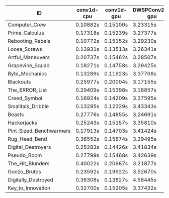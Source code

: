 |ID|conv1d-cpu|conv1d-gpu|DWSPConv2D-gpu|gemm-gpu|avg|
|-|-|-|-|-|-|
|Computer_Crew|0.10882s|0.15100s|3.23315s|1.96746s|1.36511s|
|Prime_Calculus|0.17318s|0.15239s|3.27377s|1.92435s|1.38092s|
|Rebooting_Rebels|0.10772s|0.15152s|3.29230s|1.98365s|1.38380s|
|Loose_Screws|0.13931s|0.13513s|3.26341s|2.02057s|1.38961s|
|Artful_Maneuvers|0.20737s|0.15462s|3.28507s|1.94809s|1.39879s|
|Grapevine_Squad|0.18271s|0.14758s|3.29425s|1.98245s|1.40175s|
|Byte_Mechanics|0.13289s|0.11923s|3.37708s|2.04841s|1.41940s|
|Blackouts|0.25977s|0.20004s|3.17155s|2.07959s|1.42774s|
|The_ERROR_List|0.29409s|0.15398s|3.18857s|2.09165s|1.43207s|
|Creed_Symbol|0.16924s|0.14209s|3.37595s|2.04309s|1.43259s|
|Smalltalk_Dribble|0.13285s|0.12329s|3.43343s|2.11192s|1.45037s|
|Beasts|0.27776s|0.14855s|3.24691s|2.17626s|1.46237s|
|Hackerjacks|0.25243s|0.15157s|3.35810s|2.09505s|1.46429s|
|Pint_Sized_Benchwarmers|0.17913s|0.14703s|3.41424s|2.11689s|1.46432s|
|Rug_Heed_Bend|0.36552s|0.15874s|3.29495s|2.10889s|1.48203s|
|Digital_Destroyers|0.25283s|0.14426s|3.41834s|2.18288s|1.49958s|
|Pseudo_Boom|0.27799s|0.15468s|3.42639s|2.15566s|1.50368s|
|The_Hit_Blunders|0.40022s|0.20987s|3.21877s|2.27844s|1.52683s|
|Gonzo_Brutes|0.23592s|0.19922s|3.52670s|2.25967s|1.55538s|
|Digitally_Destroyed|0.36308s|0.13827s|4.58445s|2.93373s|2.00488s|
|Key_to_Innovation|0.32700s|0.15205s|3.37432s|infs|infs|
